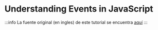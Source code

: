 # Understanding Events in JavaScript

:::info
La fuente original (en ingles) de este tutorial se encuentra [aquí](https://www.digitalocean.com/community/tutorials/understanding-events-in-javascript)
:::
